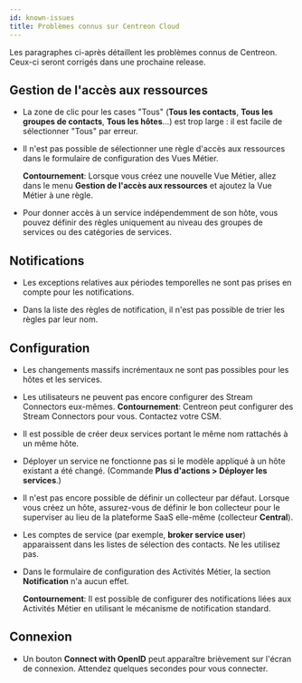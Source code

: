 ```yaml
---
id: known-issues
title: Problèmes connus sur Centreon Cloud
---
```


Les paragraphes ci-après détaillent les problèmes connus de Centreon. Ceux-ci seront corrigés dans une prochaine release. 

## Gestion de l'accès aux ressources


* La zone de clic pour les cases "Tous" (**Tous les contacts**, **Tous les groupes de contacts**, **Tous les hôtes**...) est trop large : il est facile de sélectionner "Tous" par erreur.

* Il n'est pas possible de sélectionner une règle d'accès aux ressources dans le formulaire de configuration des Vues Métier.

   **Contournement**: Lorsque vous créez une nouvelle Vue Métier, allez dans le menu **Gestion de l'accès aux ressources** et ajoutez la Vue Métier à une règle.

* Pour donner accès à un service indépendemment de son hôte, vous pouvez définir des règles uniquement au niveau des groupes de services ou des catégories de services.


## Notifications


* Les exceptions relatives aux périodes temporelles ne sont pas prises en compte pour les notifications.

* Dans la liste des règles de notification, il n'est pas possible de trier les règles par leur nom.


## Configuration


* Les changements massifs incrémentaux ne sont pas possibles pour les hôtes et les services. 

* Les utilisateurs ne peuvent pas encore configurer des Stream Connectors eux-mêmes.
   **Contournement**: Centreon peut configurer des Stream Connectors pour vous. Contactez votre CSM.
  
* Il est possible de créer deux services portant le même nom rattachés à un même hôte.

* Déployer un service ne fonctionne pas si le modèle appliqué à un hôte existant a été changé. (Commande **Plus d'actions > Déployer les services**.)
  
* Il n'est pas encore possible de définir un collecteur par défaut. Lorsque vous créez un hôte, assurez-vous de définir le bon collecteur pour le superviser au lieu de la plateforme SaaS elle-même (collecteur **Central**).

* Les comptes de service (par exemple, **broker service user**) apparaissent dans les listes de sélection des contacts. Ne les utilisez pas.

* Dans le formulaire de configuration des Activités Métier, la section **Notification**  n'a aucun effet.

   **Contournement**: Il est possible de configurer des notifications liées aux Activités Métier en utilisant le mécanisme de notification standard.

## Connexion

* Un bouton **Connect with OpenID** peut apparaître brièvement sur l'écran de connexion. Attendez quelques secondes pour vous connecter.
